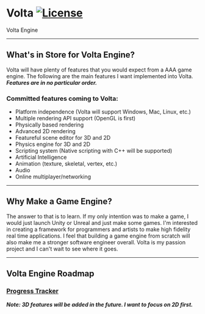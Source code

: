 # Volta [![License](https://img.shields.io/badge/License-Apache_2.0-green.svg)](https://github.com/Darrell-H/Volta/blob/main/LICENSE)
Volta Engine 

***

## What's in Store for Volta Engine?

Volta will have plenty of features that you would expect from a AAA game engine. The following are the main features I want implemented into Volta. ***Features are in no particular order.***

### Committed features coming to Volta:

  * Platform independence (Volta will support Windows, Mac, Linux, etc.)
  * Multiple rendering API support (OpenGL is first)
  * Physically based rendering
  * Advanced 2D rendering
  * Featureful scene editor for 3D and 2D
  * Physics engine for 3D and 2D
  * Scripting system (Native scripting with C++ will be supported)
  * Artificial Intelligence
  * Animation (texture, skeletal, vertex, etc.)
  * Audio
  * Online multiplayer/networking
  
***

## Why Make a Game Engine?

The answer to that is to learn. If my only intention was to make a game, I would just launch Unity or Unreal and just make some games. I'm interested in creating a framework for programmers and artists to make high fidelity real time applications. I feel that building a game engine from scratch will also make me a stronger software engineer overall. Volta is my passion project and I can't wait to see where it goes. 

***

## Volta Engine Roadmap

### [Progress Tracker](https://trello.com/b/ZahBqCVN/volta-engine#)

***Note: 3D features will be added in the future. I want to focus on 2D first.***
